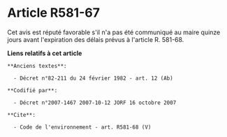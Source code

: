 # Article R581-67

Cet avis est réputé favorable s'il n'a pas été communiqué au maire quinze jours avant l'expiration des délais prévus à
l'article R. 581-68.

**Liens relatifs à cet article**

	**Anciens textes**:

	  - Décret n°82-211 du 24 février 1982 - art. 12 (Ab)

	**Codifié par**:

	  - Décret n°2007-1467 2007-10-12 JORF 16 octobre 2007

	**Cite**:

	  - Code de l'environnement - art. R581-68 (V)
